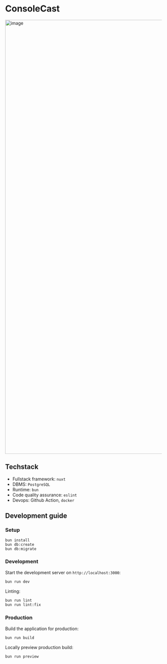 # ConsoleCast

<img width="1392" alt="image" src="https://github.com/user-attachments/assets/fc62361e-98af-425b-ae12-8aee50f18db5">

## Techstack

* Fullstack framework: `nuxt`
* DBMS: `PostgreSQL`
* Runtime: `bun`
* Code quality assurance: `eslint`
* Devops: Github Action, `docker`

## Development guide

### Setup

```
bun install
bun db:create
bun db:migrate
```

### Development

Start the development server on `http://localhost:3000`:

```bash
bun run dev
```

Linting:

```bash
bun run lint
bun run lint:fix
```

### Production

Build the application for production:

```bash
bun run build
```

Locally preview production build:

```bash
bun run preview
```
